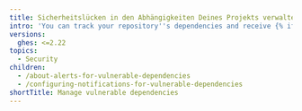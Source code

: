 ```yaml
---
title: Sicherheitslücken in den Abhängigkeiten Deines Projekts verwalten
intro: 'You can track your repository''s dependencies and receive {% ifversion fpt or ghes %}{% data variables.product.prodname_dependabot_alerts %}{% else %}security alerts{% endif %} when {% data variables.product.product_name %} detects vulnerable dependencies.'
versions:
  ghes: <=2.22
topics:
  - Security
children:
  - /about-alerts-for-vulnerable-dependencies
  - /configuring-notifications-for-vulnerable-dependencies
shortTitle: Manage vulnerable dependencies
---
```


<!--See content/code-security/supply-chain-security for the current version of this article -->
